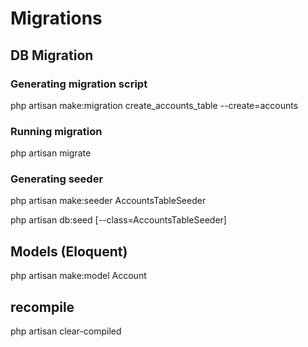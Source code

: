 # Migrations

## DB Migration

### Generating migration script
php artisan make:migration create_accounts_table --create=accounts

### Running migration
php artisan migrate

### Generating seeder
php artisan make:seeder AccountsTableSeeder

php artisan db:seed [--class=AccountsTableSeeder]

## Models (Eloquent)

php artisan make:model Account

## recompile
php artisan clear-compiled

